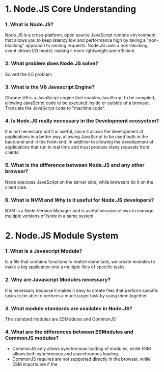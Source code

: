 # 1. Node.JS Core Understanding

### 1. What is Node.JS?
Node.JS is a cross-platform, open source JavaScript runtime environment that allows you to keep latency low and 
performance high by taking a "non-blocking" approach to serving requests. Node.JS uses a non-blocking, 
event-driven I/O model, making it more lightweight and efficient.

### 2. What problem does Node.JS solve?
Solved the I/O problem 

### 3. What is the V8 Javascript Engine?
Chrome V8 is a JavaScript engine that enables JavaScript to be compiled, allowing JavaScript code to be 
executed inside or outside of a browser. Translate the JavaScript code to "machine code".

### 4. Is Node.JS really necessary in the Development ecosystem?
It is not necessary but it is useful, since it allows the development of applications in a better way, 
allowing JavaScript to be used both in the back-end and in the front-end. In addition to allowing the development 
of applications that run in real time and must process many requests from clients.

### 5. What is the difference between Node.JS and any other browser?
Node executes JavaScript on the server side, while browsers do it on the client side.

### 6. What is NVM and Why is it useful for Node.JS developers?
NVM is a Node Version Manager and is useful because allows to manage multiple versions of Node in a same system


# 2. Node.JS Module System

### 1. What is a Javascript Module?
Is a file that contains functions to realize some task, we create modules to make a 
big application into a multiple files of specific tasks

### 2. Why are Javascript Modules necessary?
It is necessary because it makes it easy to create files that perform specific tasks 
to be able to perform a much larger task by using them together.

### 3. What module standards are available in Node.JS?
The standard modules are ESModules and CommonJS

### 4. What are the differences between ESModules and CommonJS modules?
* CommonJS only allows synchronous loading of modules, while ESM allows both synchronous and asynchronous loading.
* CommonJS requires are not supported directly in the browser, while ESM imports are if the <script type="module"> attribute is indicated in the scripts that use them.
* CommonJS doesn't allow you to load a module directly from a URL or CDN, while with ESM you can do it seamlessly and it works directly from a browser.

### 5. Which types of modules exist in Node.JS?
Node.js includes three types of modules:

* Core Modules
* Local Modules
* Third Party Modules
  
# 3. Node.JS Module System - Practice
* Project Link: https://github.com/OliverosA/Node.JS-Module-System
  
# 4. Client-Server Model - Learning Exercise
  
### 1. What is a Server?
It is a program or device that allows to provide a service to another program (client). The server is responsible for providing the data to the client  
  
### 2. Why is a Client?
Because it receives information from someone else (server) and uses this information in the way it needs

### 3. Is a server just another physical computer?
No, it can be a device made up of many components (machine) or it can also be an application that runs inside a local machine.
  
  * Why do we refer to a certain class of applications as Servers?
  Because they allow to provide information to other applications
  
  * What is the difference?
  A physical server can be a machine that receives requests from many different applications (clients) locally or on the network (internet). While   a software-based server is a program that offers a special service that can be used locally or across a network by other programs called           clients.
  
### 4. Is there any similarity between human communication and the client-server model?

  
### 5. Is the client-server model applicable only to the Web?

  
  * Can you mention any other example of this model outside the Web?
  
  
